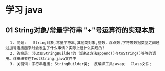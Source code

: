 # 学习 java

## 01 String对象/常量字符串 "+"号运算符的实现本质
      1. 问题:   String对象,常量字符串,其他类对象,整数，浮点数,字符等数据类型之间通过加号连接起来时会发生了什么事情？实际上是什么实现的? 
      2. 答案是: 涉及到StringBuilder的 创建及方法append()与toString()等等的调用。详细细节在TestString.java文件中
      3. 关键词：字符串连接; StringBuilder类;  反编译工具javap;  Class文件;

